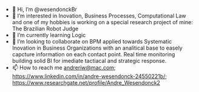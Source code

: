 - 👋 Hi, I’m @wesendonckBr
- 👀 I’m interested in Inovation, Business Processes, Computational Law and one of my hobbies is working on a special research project of mine: The Brazilian Robot Judge
- 🌱 I’m currently learning Logic
- 💞️ I’m looking to collaborate on BPM applied towards Systematic Inovation in Business Organizations with an analitical base to easely capcture information on each contact point. 
      Real time monitoring building solid BI for imediate tactiacal and strategic response. 
- 📫 How to reach me andreriw@mac.com; https://www.linkedin.com/in/andre-wesendonck-24550221b/; https://www.researchgate.net/profile/Andre_Wesendonck2

<!---
wesendonckBr/wesendonckBr is a ✨ special ✨ repository because its `README.md` (this file) appears on your GitHub profile.
You can click the Preview link to take a look at your changes.
--->

